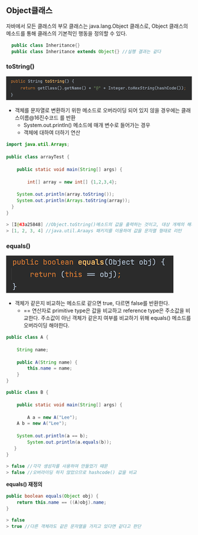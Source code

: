 ## Object클래스

자바에서 모든 클래스의 부모 클래스는 java.lang.Object 클래스로, Object 클래스의 메소드를 통해 클래스의 기본적인 행동을 정의할 수 있다.

```java
  public class Inheritance{}
  public class Inheritance extends Object{} //실행 결과는 같다
```

### toString()

![img](https://github.com/dilmah0203/TIL/blob/main/Image/toString().png)

- 객체를 문자열로 변환하기 위한 메소드로 오버라이딩 되어 있지 않을 경우에는 클래스이름@16진수코드 를 반환
  - System.out.println() 메소드에 매개 변수로 들어가는 경우
  - 객체에 대하여 더하기 연산

```java
import java.util.Arrays;

public class arrayTest {

    public static void main(String[] args) {
  
        int[] array = new int[] {1,2,3,4};

	System.out.println(array.toString());
	System.out.println(Arrays.toString(array));
  }
}
```

```java
> [I@43a25848] //Object.toString()메소드의 값을 출력하는 것이고, 대상 개체의 해시코드값을 출력한다
> [1, 2, 3, 4] //java.util.Araays 패키지를 이용하여 값을 문자열 형태로 리턴
```

### equals()

![img2](https://github.com/dilmah0203/TIL/blob/main/Image/equals().png)

- 객체가 같은지 비교하는 메소드로 같으면 true, 다르면 false를 반환한다.
  - == 연산자로 primitive type은 값을 비교하고 reference type은 주소값을 비교한다. 주소값이 아닌 객체가 같은지 여부를 비교하기 위해 equals() 메소드를 오버라이딩 해야한다.

```java
public class A {

    String name;

    public A(String name) {
        this.name = name;
    }
}
```

```java
public class B {

    public static void main(String[] args) {
	
        A a = new A("Lee");
	A b = new A("Lee");

	System.out.println(a == b);
        System.out.println(a.equals(b));
   }
}
```

```java
> false //각각 생성자를 사용하여 만들었기 때문
> false //오버라이딩 하지 않았으므로 hashcode() 값을 비교
```

**equals() 재정의**

```java
public boolean equals(Object obj) {
	return this.name == ((A)obj).name;
}
```

```java
> false
> true //다른 객체라도 같은 문자열을 가지고 있다면 같다고 판단
```
